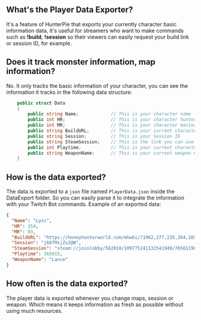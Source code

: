 ## What's the Player Data Exporter?
It's a feature of HunterPie that exports your currently character basic information data, it's useful for streamers who want to make commands such as **!build**, **!session** so their viewers can easily request your build link or session ID, for example.

## Does it track monster information, map information?
No. It only tracks the basic information of your character, you can see the information it tracks in the following data structure:

```cs
    public struct Data
    {
        public string Name;            // This is your character name
        public int HR;                 // This is your character hunter rank
        public int MR;                 // This is your character master rank
        public string BuildURL;        // This is your current character build link to Honey Hunters World
        public string Session;         // This is your Session ID
        public string SteamSession;    // This is the link you can use so people can join your session directly from Steam
        public int Playtime;           // This is your current character playtime in seconds
        public string WeaponName;      // This is your current weapon name
    }
```

## How is the data exported?
The data is exported to a `json` file named `PlayerData.json` inside the DataExport folder. So you can easily parse it to integrate the information with your Twitch Bot commands.
Example of an exported data:
```json
{
  "Name": "Lyss",
  "HR": 254,
  "MR": 93,
  "BuildURL": "https://honeyhunterworld.com/mhwbi/?1962,277,235,264,169,244,65,-;;;;-at6;at5;de4;el4;el4,0,0,209,0,0,209,96,0,96,19,0,224,64,16,96,0,0,224,90,90,3:16:10:0:0:0:0",
  "Session": "j68fMsjZv2@W",
  "SteamSession": "steam://joinlobby/582010/109775241132541949/76561198067758630",
  "Playtime": 365015,
  "WeaponName": "Lance"
}
```

## How often is the data exported?
The player data is exported whenever you change maps, session or weapon. Which means it keeps information as fresh as possible without using much resources.